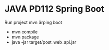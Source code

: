 # JAVA PD112 Spring Boot

Run project mvn Srping boot
* mvn compile
* mvn package
* java -jar target/post_web_api.jar
